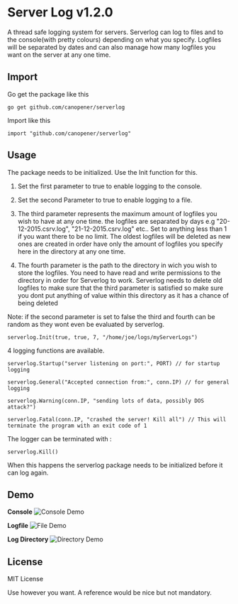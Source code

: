 Server Log v1.2.0
=================
A thread safe logging system for servers. Serverlog can log to files and to the console(with pretty colours) depending on what you specify. Logfiles will be separated by dates and can also manage how many logfiles you want on the server at any one time.

## Import
Go get the package like this
```
go get github.com/canopener/serverlog
```
Import like this
```
import "github.com/canopener/serverlog"
```

## Usage
The package needs to be initialized. Use the Init function for this.

1. Set the first parameter to true to enable logging to the console.

2. Set the second Parameter to true to enable logging to a file.

3. The third parameter represents the maximum amount of logfiles you wish to have at any one time. the logfiles are separated by days e.g "20-12-2015.csrv.log", "21-12-2015.csrv.log" etc.. Set to anything less than 1 if you want there to be no limit. The oldest logfiles will be deleted as new ones are created in order have only the amount of logfiles you specify here in the directory at any one time.

4. The fourth parameter is the path to the directory in wich you wish to store the logfiles. You need to have read and write permissions to the directory in order for Serverlog to work. Serverlog needs to delete old logfiles to make sure that the third parameter is satisfied so make sure you dont put anything of value within this directory as it has a chance of being deleted

Note: if the second parameter is set to false the third and fourth can be random as they wont even be evaluated by serverlog.

```
serverlog.Init(true, true, 7, "/home/joe/logs/myServerLogs")
```

4 logging functions are available.
```
serverlog.Startup("server listening on port:", PORT) // for startup logging

serverlog.General("Accepted connection from:", conn.IP) // for general logging

serverlog.Warning(conn.IP, "sending lots of data, possibly DOS attack?")

serverlog.Fatal(conn.IP, "crashed the server! Kill all") // This will terminate the program with an exit code of 1
```

The logger can be terminated with :
```
serverlog.Kill()
```
When this happens the serverlog package needs to be initialized before it can log again.

## Demo
**Console**
![Console Demo](https://i.imgur.com/6y0gTbb.png)

**Logfile**
![File Demo](https://i.imgur.com/t4YJv56.png)

**Log Directory**
![Directory Demo](https://i.imgur.com/0f0Nhtw.png)

## License
MIT License

Use however you want. A reference would be nice but not mandatory.
